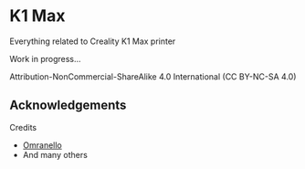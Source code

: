 
# K1 Max
Everything related to Creality K1 Max printer

Work in progress...

Attribution-NonCommercial-ShareAlike 4.0 International (CC BY-NC-SA 4.0)


## Acknowledgements

Credits 
 - [Omranello](https://github.com/Omranello/K1)
 - And many others

